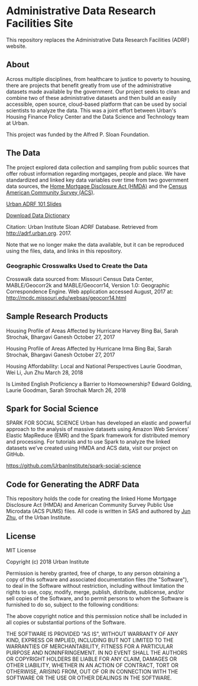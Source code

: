 # Administrative Data Research Facilities Site

This repository replaces the Administrative Data Research Facilities (ADRF) website.

## About

Across multiple disciplines, from healthcare to justice to poverty to housing, there are projects that benefit greatly from use of the administrative datasets made available by the government. Our project seeks to clean and combine two of these administrative datasets and then build an easily accessible, open source, cloud-based platform that can be used by social scientists to analyze the data. This was a joint effort between Urban's Housing Finance Policy Center and the Data Science and Technology team at Urban.

This project was funded by the Alfred P. Sloan Foundation.

## The Data

The project explored data collection and sampling from public sources that offer robust information regarding mortgages, people and place. We have standardized and linked key data variables over time from two government data sources, the [Home Mortgage Disclosure Act (HMDA)](https://www.ffiec.gov/hmda/hmdaproducts.htm) and the [Census American Community Survey (ACS)](https://www.census.gov/programs-surveys/acs/).

[Urban ADRF 101 Slides](https://github.com/UrbanInstitute/adrf-linked-data/blob/master/ADRF%20Urban%20101%20slides%20for%20website.pptx?raw=true)

[Download Data Dictionary](https://github.com/UrbanInstitute/adrf-linked-data/blob/master/Data_Dictionary_0509.csv?raw=true)

Citation: Urban Institute Sloan ADRF Database. Retrieved from http://adrf.urban.org. 2017.

Note that we no longer make the data available, but it can be reproduced using the files, data, and links in this repository.

### Geographic Crosswalks Used to Create the Data
Crosswalk data sourced from: Missouri Census Data Center, MABLE/Geocorr2k and MABLE/Geocorr14, Version 1.0: Geographic Correspondence Engine. Web application accessed August, 2017 at: http://mcdc.missouri.edu/websas/geocorr14.html

## Sample Research Products

Housing Profile of Areas Affected by Hurricane Harvey
Bing Bai, Sarah Strochak, Bhargavi Ganesh
October 27, 2017

Housing Profile of Areas Affected by Hurricane Irma
Bing Bai, Sarah Strochak, Bhargavi Ganesh
October 27, 2017

Housing Affordability: Local and National Perspectives
Laurie Goodman, Wei Li, Jun Zhu
March 28, 2018

Is Limited English Proficiency a Barrier to Homeownership?
Edward Golding, Laurie Goodman, Sarah Strochak
March 26, 2018

## Spark for Social Science

SPARK FOR SOCIAL SCIENCE
Urban has developed an elastic and powerful approach to the analysis of massive datasets using Amazon Web Services’ Elastic MapReduce (EMR) and the Spark framework for distributed memory and processing. For tutorials and to use Spark to analyze the linked datasets we’ve created using HMDA and ACS data, visit our project on GitHub.

https://github.com/UrbanInstitute/spark-social-science

## Code for Generating the ADRF Data

This repository holds the code for creating the linked Home Mortgage Disclosure Act (HMDA) and American Community Survey Public Use Microdata (ACS PUMS) files. All code is written in SAS and authored by [Jun Zhu](https://www.urban.org/author/jun-zhu), of the Urban Institute.

## License

MIT License

Copyright (c) 2018 Urban Institute

Permission is hereby granted, free of charge, to any person obtaining a copy
of this software and associated documentation files (the "Software"), to deal
in the Software without restriction, including without limitation the rights
to use, copy, modify, merge, publish, distribute, sublicense, and/or sell
copies of the Software, and to permit persons to whom the Software is
furnished to do so, subject to the following conditions:

The above copyright notice and this permission notice shall be included in all
copies or substantial portions of the Software.

THE SOFTWARE IS PROVIDED "AS IS", WITHOUT WARRANTY OF ANY KIND, EXPRESS OR
IMPLIED, INCLUDING BUT NOT LIMITED TO THE WARRANTIES OF MERCHANTABILITY,
FITNESS FOR A PARTICULAR PURPOSE AND NONINFRINGEMENT. IN NO EVENT SHALL THE
AUTHORS OR COPYRIGHT HOLDERS BE LIABLE FOR ANY CLAIM, DAMAGES OR OTHER
LIABILITY, WHETHER IN AN ACTION OF CONTRACT, TORT OR OTHERWISE, ARISING FROM,
OUT OF OR IN CONNECTION WITH THE SOFTWARE OR THE USE OR OTHER DEALINGS IN THE
SOFTWARE.
